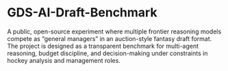 # GDS-AI-Draft-Benchmark
A public, open-source experiment where multiple frontier reasoning models compete as “general managers” in an auction-style fantasy draft format. The project is designed as a transparent benchmark for multi-agent reasoning, budget discipline, and decision-making under constraints in hockey analysis and management roles.
